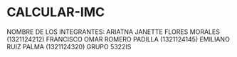 # CALCULAR-IMC
NOMBRE DE LOS INTEGRANTES:
ARIATNA JANETTE FLORES MORALES (1321124212)
FRANCISCO OMAR ROMERO PADILLA (1321124145)
EMILIANO RUIZ PALMA (1321124320)
GRUPO 5322IS
